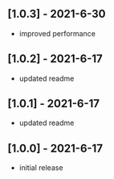 ## [1.0.3] - 2021-6-30

* improved performance

## [1.0.2] - 2021-6-17

* updated readme

## [1.0.1] - 2021-6-17

* updated readme

## [1.0.0] - 2021-6-17

* initial release
